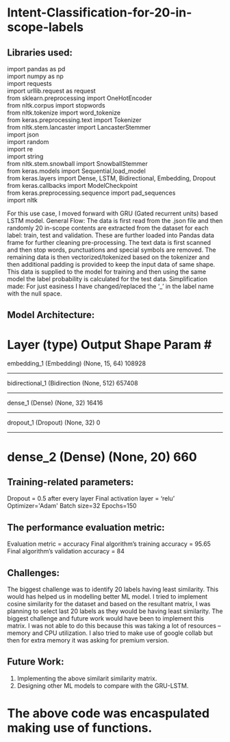 # Intent-Classification-for-20-in-scope-labels

## Libraries used:
import pandas as pd<br>
import numpy as np<br>
import requests<br>
import urllib.request as request<br>
from sklearn.preprocessing import OneHotEncoder<br>
from nltk.corpus import stopwords<br>
from nltk.tokenize import word_tokenize<br>
from keras.preprocessing.text import Tokenizer<br>
from nltk.stem.lancaster import LancasterStemmer<br>
import json <br>
import random<br>
import re<br>
import string<br>
from nltk.stem.snowball import SnowballStemmer<br>
from keras.models import Sequential,load_model<br>
from keras.layers import Dense, LSTM, Bidirectional, Embedding, Dropout<br>
from keras.callbacks import ModelCheckpoint<br>
from keras.preprocessing.sequence import pad_sequences<br>
import nltk<br>



For this use case, I moved forward with GRU (Gated recurrent units) based LSTM model. 
General Flow: The data is first read from the .json file and then randomly 20 in-scope contents are extracted from the dataset for each label: train, test and validation. These are further loaded into Pandas data frame for further cleaning pre-processing. The text data is first scanned and then stop words, punctuations and special symbols are removed. The remaining data is then vectorized/tokenized based on the tokenizer and then additional padding is provided to keep the input data of same shape. This data is supplied to the model for training and then using the same model the label probability is calculated for the test data.
Simplification made: For just easiness I have changed/replaced the ‘_’ in the label name with the null space.

## Model Architecture:
Layer (type)                 Output Shape              Param #   
=================================================================
embedding_1 (Embedding)      (None, 15, 64)            108928    
_________________________________________________________________
bidirectional_1 (Bidirection (None, 512)               657408    
_________________________________________________________________
dense_1 (Dense)              (None, 32)                16416     
_________________________________________________________________
dropout_1 (Dropout)          (None, 32)                0         
_________________________________________________________________
dense_2 (Dense)              (None, 20)                660       
=================================================================

## Training-related parameters:
Dropout = 0.5 after every layer
Final activation layer = ‘relu’
Optimizer='Adam'
Batch size=32
Epochs=150

## The performance evaluation metric:
Evaluation metric = accuracy
Final algorithm’s training accuracy = 95.65
Final algorithm’s validation accuracy = 84

## Challenges:
The biggest challenge was to identify 20 labels having least similarity. This would has helped us in modelling better ML model. I tried to implement cosine similarity for the dataset and based on the resultant matrix, I was planning to select last 20 labels as they would be having least similarity. The biggest challenge and future work would have been to implement this matrix. I was not able to do this because this was taking a lot of resources – memory and CPU utilization. I also tried to make use of google collab but then for extra memory it was asking for premium version.

## Future Work:
1) Implementing the above similarit similarity matrix.
2) Designing other ML models to compare with the GRU-LSTM.

# The above code was encaspulated making use of functions. 

